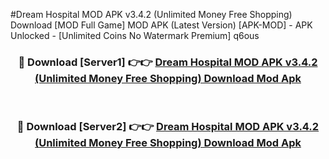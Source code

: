 #Dream Hospital MOD APK v3.4.2 (Unlimited Money Free Shopping) Download [MOD Full Game] MOD APK (Latest Version) [APK-MOD] - APK Unlocked - [Unlimited Coins No Watermark Premium] q6ous



<div align="center">

<h3>🔴 Download [Server1] 👉👉 <a href="https://momento.my/?title=Dream_Hospital_MOD_APK_v3.4.2_(Unlimited_Money_Free_Shopping)_Download">Dream Hospital MOD APK v3.4.2 (Unlimited Money Free Shopping) Download Mod Apk</a></h3><br>

<h3>🔴 Download [Server2] 👉👉 <a href="https://momento.my/?title=Dream_Hospital_MOD_APK_v3.4.2_(Unlimited_Money_Free_Shopping)_Download">Dream Hospital MOD APK v3.4.2 (Unlimited Money Free Shopping) Download Mod Apk</a></h3>
</div>
